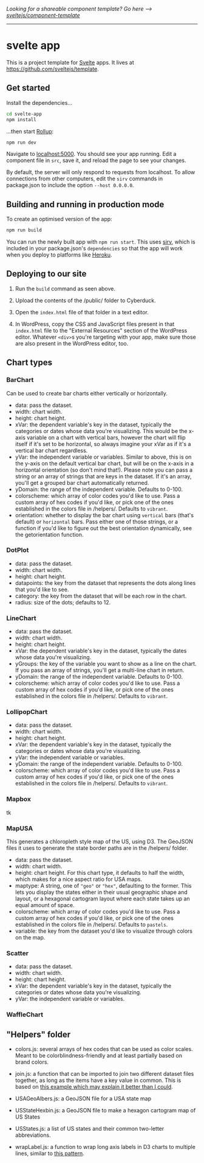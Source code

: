 *Looking for a shareable component template? Go here --> [sveltejs/component-template](https://github.com/sveltejs/component-template)*

---

# svelte app

This is a project template for [Svelte](https://svelte.dev) apps. It lives at https://github.com/sveltejs/template.

## Get started

Install the dependencies...

```bash
cd svelte-app
npm install
```

...then start [Rollup](https://rollupjs.org):

```bash
npm run dev
```

Navigate to [localhost:5000](http://localhost:5000). You should see your app running. Edit a component file in `src`, save it, and reload the page to see your changes.

By default, the server will only respond to requests from localhost. To allow connections from other computers, edit the `sirv` commands in package.json to include the option `--host 0.0.0.0`.


## Building and running in production mode

To create an optimised version of the app:

```bash
npm run build
```

You can run the newly built app with `npm run start`. This uses [sirv](https://github.com/lukeed/sirv), which is included in your package.json's `dependencies` so that the app will work when you deploy to platforms like [Heroku](https://heroku.com).

## Deploying to our site

1. Run the `build` command as seen above.

2. Upload the contents of the /public/ folder to Cyberduck.

3. Open the `index.html` file of that folder in a text editor.

4. In WordPress, copy the CSS and JavaScript files present in that `index.html` file to the "External Resources" section of the WordPress editor. Whatever `<div>`s you're targeting with your app, make sure those are also present in the WordPress editor, too.

## Chart types

### BarChart

Can be used to create bar charts either vertically or horizontally.

- data: pass the dataset.
- width: chart width.
- height: chart height.
- xVar: the dependent variable's key in the dataset, typically the categories or dates whose data you're visualizing. This would be the x-axis variable on a chart with vertical bars, however the chart will flip itself if it's set to be horizontal, so always imagine your xVar as if it's a vertical bar chart regardless.
- yVar: the independent variable or variables. Similar to above, this is on the y-axis on the default vertical bar chart, but will be on the x-axis in a horizontal orientation (so don't mind that!). Please note you can pass a string or an array of strings that are keys in the dataset. If it's an array, you'll get a grouped bar chart automatically returned.
- yDomain: the range of the independent variable. Defaults to 0-100.
- colorscheme: which array of color codes you'd like to use. Pass a custom array of hex codes if you'd like, or pick one of the ones established in the colors file in /helpers/. Defaults to `vibrant`.
- orientation: whether to display the bar chart using `vertical` bars (that's default) or `horizontal` bars. Pass either one of those strings, or a function if you'd like to figure out the best orientation dynamically, see the getorientation function.

### DotPlot

- data: pass the dataset.
- width: chart width.
- height: chart height.
- datapoints: the key from the dataset that represents the dots along lines that you'd like to see.
- category: the key from the dataset that will be each row in the chart.
- radius: size of the dots; defaults to 12.


### LineChart

- data: pass the dataset.
- width: chart width.
- height: chart height.
- xVar: the dependent variable's key in the dataset, typically the dates whose data you're visualizing.
- yGroups: the key of the variable you want to show as a line on the chart. If you pass an array of strings, you'll get a multi-line chart in return.
- yDomain: the range of the independent variable. Defaults to 0-100.
- colorscheme: which array of color codes you'd like to use. Pass a custom array of hex codes if you'd like, or pick one of the ones established in the colors file in /helpers/. Defaults to `vibrant`.


### LollipopChart

- data: pass the dataset.
- width: chart width.
- height: chart height.
- xVar: the dependent variable's key in the dataset, typically the categories or dates whose data you're visualizing.
- yVar: the independent variable or variables.
- yDomain: the range of the independent variable. Defaults to 0-100.
- colorscheme: which array of color codes you'd like to use. Pass a custom array of hex codes if you'd like, or pick one of the ones established in the colors file in /helpers/. Defaults to `vibrant`.


### Mapbox

tk


### MapUSA

This generates a chloropleth style map of the US, using D3. The GeoJSON files it uses to generate the state border paths are in the /helpers/ folder.

- data: pass the dataset.
- width: chart width.
- height: chart height. For this chart type, it defaults to half the width, which makes for a nice aspect ratio for USA maps.
- maptype: A string, one of `"geo"` or `"hex"`, defaulting to the former. This lets you display the states either in their usual geographic shape and layout, or a hexagonal cartogram layout where each state takes up an equal amount of space.
- colorscheme: which array of color codes you'd like to use. Pass a custom array of hex codes if you'd like, or pick one of the ones established in the colors file in /helpers/. Defaults to `pastels`.
- variable: the key from the dataset you'd like to visualize through colors on the map.


### Scatter

- data: pass the dataset.
- width: chart width.
- height: chart height.
- xVar: the dependent variable's key in the dataset, typically the categories or dates whose data you're visualizing.
- yVar: the independent variable or variables.




### WaffleChart




## "Helpers" folder

- colors.js: several arrays of hex codes that can be used as color scales. Meant to be colorblindness-friendly and at least partially based on brand colors.

- join.js: a function that can be imported to join two different dataset files together, as long as the items have a key value in common. This is based on [this example which may explain it better than I could](http://learnjsdata.com/combine_data.html).

- USAGeoAlbers.js: a GeoJSON file for a USA state map

- USStateHexbin.js: a GeoJSON file to make a hexagon cartogram map of US States

- USStates.js: a list of US states and their common two-letter abbreviations.

- wrapLabel.js: a function to wrap long axis labels in D3 charts to multiple lines, similar to [this pattern](https://bl.ocks.org/mbostock/7555321).
